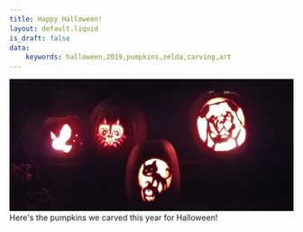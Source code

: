 ```yaml
---
title: Happy Halloween!
layout: default.liquid
is_draft: false
data:
    keywords: halloween,2019,pumpkins,zelda,carving,art
---
```


<img src="/files/images/2019-10-19-halloween-pumpkins.jpg" />
<br />Here's the pumpkins we carved this year for Halloween!
